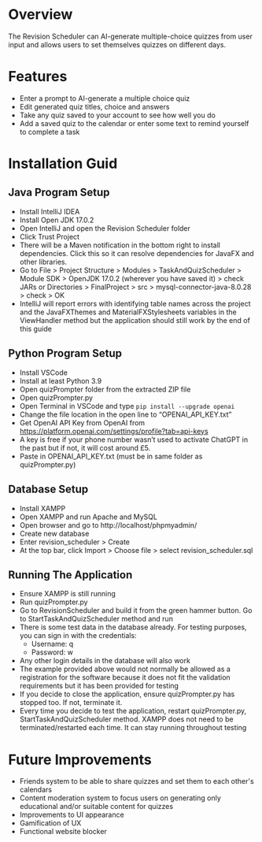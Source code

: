 # Overview

The Revision Scheduler can AI-generate multiple-choice quizzes from user input and allows users to set themselves quizzes on different days.

# Features
- Enter a prompt to AI-generate a multiple choice quiz
- Edit generated quiz titles, choice and answers
- Take any quiz saved to your account to see how well you do
- Add a saved quiz to the calendar or enter some text to remind yourself to complete a task


# Installation Guid


## Java Program Setup
- Install IntelliJ IDEA
- Install Open JDK 17.0.2
- Open IntelliJ and open the Revision Scheduler folder
- Click Trust Project
- There will be a Maven notification in the bottom right to install dependencies. Click this so it can resolve dependencies for JavaFX and other libraries.
- Go to File > Project Structure > Modules > TaskAndQuizScheduler > Module SDK > OpenJDK 17.0.2 (wherever you have saved it) > check JARs or Directories > FinalProject > src > mysql-connector-java-8.0.28 > check > OK
- IntelliJ will report errors with identifying table names across the project and the JavaFXThemes and MaterialFXStylesheets variables in the ViewHandler method but the application should still work by the end of this guide

## Python Program Setup
- Install VSCode
- Install at least Python 3.9
- Open quizPrompter folder from the extracted ZIP file
- Open quizPrompter.py
- Open Terminal in VSCode and type ``` pip install --upgrade openai ```
- Change the file location in the open line to “OPENAI_API_KEY.txt”
- Get OpenAI API Key from OpenAI from https://platform.openai.com/settings/profile?tab=api-keys
- A key is free if your phone number wasn’t used to activate ChatGPT in the past but if not, it will cost around £5.
- Paste in OPENAI_API_KEY.txt (must be in same folder as quizPrompter.py)

## Database Setup
- Install XAMPP
- Open XAMPP and run Apache and MySQL
- Open browser and go to http://localhost/phpmyadmin/
- Create new database
- Enter revision_scheduler > Create
- At the top bar, click Import > Choose file > select revision_scheduler.sql

## Running The Application
- Ensure XAMPP is still running
- Run quizPrompter.py
- Go to RevisionScheduler and build it from the green hammer button. Go to StartTaskAndQuizScheduler method and run
- There is some test data in the database already. For testing purposes, you can sign in with the credentials:
  - Username: q
  - Password: w
- Any other login details in the database will also work
- The example provided above would not normally be allowed as a registration for the software because it does not fit the validation requirements but it has been provided for testing
- If you decide to close the application, ensure quizPrompter.py has stopped too. If not, terminate it.
- Every time you decide to test the application, restart quizPrompter.py, StartTaskAndQuizScheduler method. XAMPP does not need to be terminated/restarted each time. It can stay running throughout testing

# Future Improvements

- Friends system to be able to share quizzes and set them to each other's calendars
- Content moderation system to focus users on generating only educational and/or suitable content for quizzes
- Improvements to UI appearance
- Gamification of UX
- Functional website blocker
